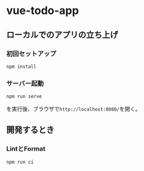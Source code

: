 # vue-todo-app

## ローカルでのアプリの立ち上げ

### 初回セットアップ

```bash
npm install
```

### サーバー起動

```bash
npm run serve
```

を実行後、ブラウザで` http://localhost:8080/ `を開く。
## 開発するとき

### LintとFormat

```bash
npm run ci
```
